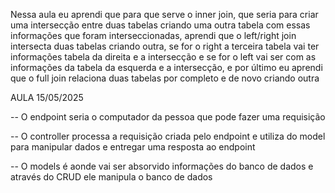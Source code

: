 Nessa aula eu aprendi que para que serve o inner join, que seria para criar uma intersecção entre duas tabelas criando uma outra tabela com essas informações que foram interseccionadas, aprendi que o left/right join intersecta duas tabelas criando outra, se for o right a terceira tabela vai ter informações tabela da direita e a intersecção e se for o left vai ser com as informações da tabela da esquerda e a intersecção, e por último eu aprendi que o full join relaciona duas tabelas por completo e de novo criando outra


AULA 15/05/2025

-- O endpoint seria o computador da pessoa que pode fazer uma requisição

-- O controller processa a requisição criada pelo endpoint e utiliza do model para manipular dados e entregar uma resposta ao endpoint

-- O models é aonde vai ser absorvido informações do banco de dados e através do CRUD ele manipula o banco de dados 